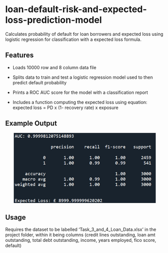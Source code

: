 # loan-default-risk-and-expected-loss-prediction-model
Calculates probability of default for loan borrowers and expected loss using logistic regression for classification with a expected loss formula.

## Features 

-	Loads 10000 row and 8 column data file

-	Splits data to train and test a logistic regression model used to then predict default probability

-	Prints a ROC AUC score for the model with a classification report

-	Includes a function computing the expected loss using equation: expected loss = PD x (1- recovery rate) x exposure

## Example Output

<p align="center">
  <img src="images/AUCoutput.png" width="450"/>
</p>


## Usage

Requires the dataset to be labelled ‘Task_3_and_4_Loan_Data.xlsx’ in the project folder, within it being columns (credit lines outstanding, loan amt outstanding, total debt outstanding, income, years employed, fico score, default)
